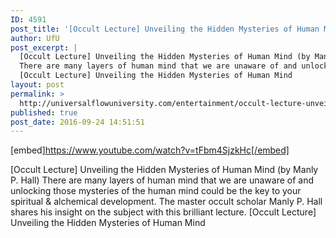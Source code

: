 ```yaml
---
ID: 4591
post_title: '[Occult Lecture] Unveiling the Hidden Mysteries of Human Mind'
author: UfU
post_excerpt: |
  [Occult Lecture] Unveiling the Hidden Mysteries of Human Mind (by Manly P. Hall)
  There are many layers of human mind that we are unaware of and unlocking those mysteries of the human mind could be the key to your spiritual & alchemical development. The master occult scholar Manly P. Hall shares his insight on the subject with this brilliant lecture.
  [Occult Lecture] Unveiling the Hidden Mysteries of Human Mind
layout: post
permalink: >
  http://universalflowuniversity.com/entertainment/occult-lecture-unveiling-the-hidden-mysteries-of-human-mind/
published: true
post_date: 2016-09-24 14:51:51
---
```

[embed]https://www.youtube.com/watch?v=tFbm4SjzkHc[/embed]<br>
<p>[Occult Lecture] Unveiling the Hidden Mysteries of Human Mind (by Manly P. Hall)
There are many layers of human mind that we are unaware of and unlocking those mysteries of the human mind could be the key to your spiritual & alchemical development. The master occult scholar Manly P. Hall shares his insight on the subject with this brilliant lecture. 
[Occult Lecture] Unveiling the Hidden Mysteries of Human Mind</p>
